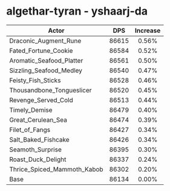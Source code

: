 # algethar-tyran - yshaarj-da
| Actor | DPS | Increase |
|---|:---:|:---:|
|Draconic_Augment_Rune|86615|0.56%|
|Fated_Fortune_Cookie|86584|0.52%|
|Aromatic_Seafood_Platter|86561|0.50%|
|Sizzling_Seafood_Medley|86540|0.47%|
|Feisty_Fish_Sticks|86528|0.46%|
|Thousandbone_Tongueslicer|86520|0.45%|
|Revenge_Served_Cold|86513|0.44%|
|Timely_Demise|86479|0.40%|
|Great_Cerulean_Sea|86474|0.39%|
|Filet_of_Fangs|86427|0.34%|
|Salt_Baked_Fishcake|86426|0.34%|
|Seamoth_Surprise|86395|0.30%|
|Roast_Duck_Delight|86337|0.24%|
|Thrice_Spiced_Mammoth_Kabob|86302|0.20%|
|Base|86134|0.00%|
